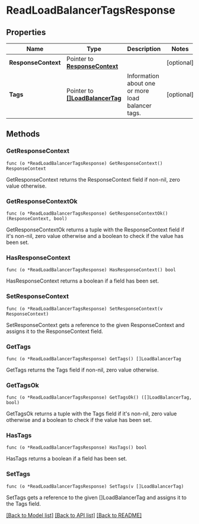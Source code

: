 # ReadLoadBalancerTagsResponse

## Properties

Name | Type | Description | Notes
------------ | ------------- | ------------- | -------------
**ResponseContext** | Pointer to [**ResponseContext**](ResponseContext.md) |  | [optional] 
**Tags** | Pointer to [**[]LoadBalancerTag**](LoadBalancerTag.md) | Information about one or more load balancer tags. | [optional] 

## Methods

### GetResponseContext

`func (o *ReadLoadBalancerTagsResponse) GetResponseContext() ResponseContext`

GetResponseContext returns the ResponseContext field if non-nil, zero value otherwise.

### GetResponseContextOk

`func (o *ReadLoadBalancerTagsResponse) GetResponseContextOk() (ResponseContext, bool)`

GetResponseContextOk returns a tuple with the ResponseContext field if it's non-nil, zero value otherwise
and a boolean to check if the value has been set.

### HasResponseContext

`func (o *ReadLoadBalancerTagsResponse) HasResponseContext() bool`

HasResponseContext returns a boolean if a field has been set.

### SetResponseContext

`func (o *ReadLoadBalancerTagsResponse) SetResponseContext(v ResponseContext)`

SetResponseContext gets a reference to the given ResponseContext and assigns it to the ResponseContext field.

### GetTags

`func (o *ReadLoadBalancerTagsResponse) GetTags() []LoadBalancerTag`

GetTags returns the Tags field if non-nil, zero value otherwise.

### GetTagsOk

`func (o *ReadLoadBalancerTagsResponse) GetTagsOk() ([]LoadBalancerTag, bool)`

GetTagsOk returns a tuple with the Tags field if it's non-nil, zero value otherwise
and a boolean to check if the value has been set.

### HasTags

`func (o *ReadLoadBalancerTagsResponse) HasTags() bool`

HasTags returns a boolean if a field has been set.

### SetTags

`func (o *ReadLoadBalancerTagsResponse) SetTags(v []LoadBalancerTag)`

SetTags gets a reference to the given []LoadBalancerTag and assigns it to the Tags field.


[[Back to Model list]](../README.md#documentation-for-models) [[Back to API list]](../README.md#documentation-for-api-endpoints) [[Back to README]](../README.md)


